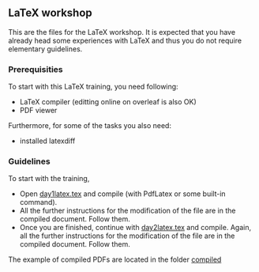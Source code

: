 ## LaTeX workshop

This are the files for the LaTeX workshop. It is expected that you have already head some experiences with LaTeX and thus you do not require elementary guidelines.

### Prerequisities

To start with this LaTeX training, you need following:
* LaTeX compiler (editting online on overleaf is also OK)
* PDF viewer

Furthermore, for some of the tasks you also need:
* installed latexdiff

### Guidelines 

To start with the training, 
 * Open [day1latex.tex](./day1latex.tex "day1") and compile (with PdfLatex or some built-in command).
 * All the further instructions for the modification of the file are in the compiled document. Follow them.
 * Once you are finished, continue with [day2latex.tex](./day2latex.tex "day 2") and compile. Again, all the further instructions for the modification of the file are in the compiled document. Follow them.

The example of compiled PDFs are located in the folder [compiled](./compiled "folder with compiled pdfs")




